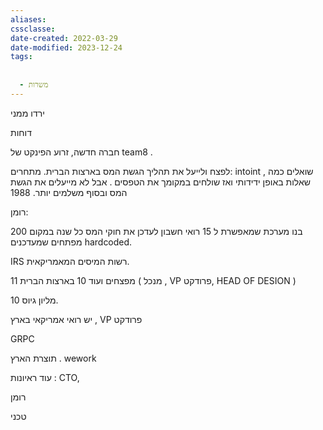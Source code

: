 ```yaml
---
aliases: 
cssclasse: 
date-created: 2022-03-29
date-modified: 2023-12-24
tags:
  
  
  - משרות
---
```


ירדו ממני

דוחות

חברה חדשה, זרוע הפינקט של team8 .

לפצח ולייעל את תהליך הגשת המס בארצות הברית.
מתחרים:
intoint , שואלים כמה שאלות באופן ידידותי ואז שולחים במקומך את הטפסים . אבל לא מייעלים את הגשת המס ובסוף משלמים יותר. 1988

רומן:

בנו מערכת שמאפשרת ל 15 רואי חשבון לעדכן את חוקי המס כל שנה  במקום 200 מפתחים שמעדכנים hardcoded.

IRS רשות המיסים המאמריקאית.

11 מפצחים
ועוד 10 בארצות הברית ( מנכל , VP פרודקט, HEAD OF DESION )

10 מליון גיוס.

יש רואי אמריקאי בארץ , VP פרודקט

GRPC

תוצרת הארץ .
wework

עוד ראיונות :
CTO,

רומן

טכני
